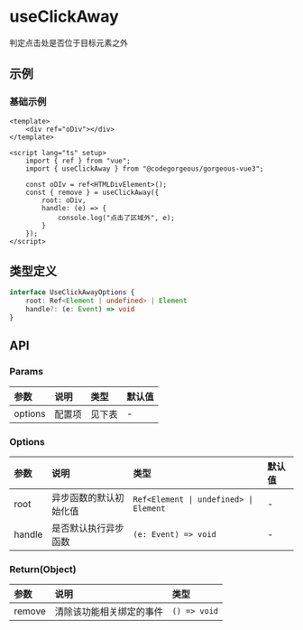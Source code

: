 # useClickAway

判定点击处是否位于目标元素之外

## 示例

### 基础示例

```vue
<template>
    <div ref="oDiv"></div>
</template>

<script lang="ts" setup>
    import { ref } from "vue";
    import { useClickAway } from "@codegorgeous/gorgeous-vue3";

    const oDIv = ref<HTMLDivElement>();
    const { remove } = useClickAway({
        root: oDiv,
        handle: (e) => {
            console.log("点击了区域外", e);
        }
    }); 
</script>
```

## 类型定义

```ts
interface UseClickAwayOptions {
    root: Ref<Element | undefined> | Element
    handle?: (e: Event) => void
}
```

## API

### Params
| 参数 | 说明 | 类型 | 默认值 |
| :- | :- | :- | :- |
| options | 配置项 | 见下表 | - |

### Options
| 参数 | 说明 | 类型 | 默认值 |
| :- | :- | :- | :- |
| root | 异步函数的默认初始化值 | `Ref<Element \| undefined> \| Element` | - |
| handle | 是否默认执行异步函数 | `(e: Event) => void` | - |

### Return(Object)
| 参数 | 说明 | 类型 |
| :- | :- | :- |
| remove | 清除该功能相关绑定的事件 | `() => void` |